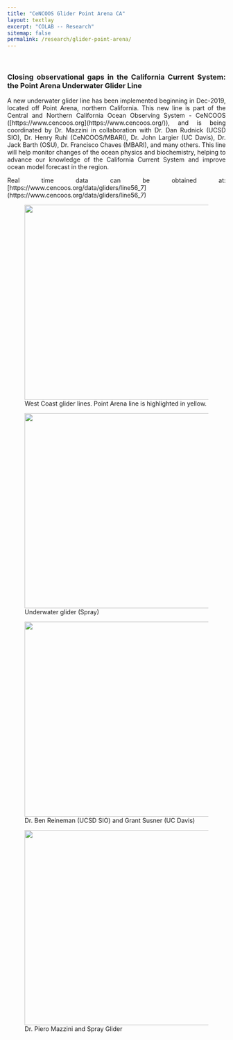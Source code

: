 ```yaml
---
title: "CeNCOOS Glider Point Arena CA"
layout: textlay
excerpt: "COLAB -- Research"
sitemap: false
permalink: /research/glider-point-arena/
---
```


<br>

<div style="text-align:justify" markdown="1">

### <b> Closing observational gaps in the California Current System: the Point Arena Underwater Glider Line </b>

<p>A new underwater glider line has been implemented beginning in Dec-2019, located off Point Arena, northern California. This new line is part of the Central and Northern California Ocean Observing System - CeNCOOS ([https://www.cencoos.org](https://www.cencoos.org/)), and is being coordinated by Dr. Mazzini in collaboration with Dr. Dan Rudnick (UCSD SIO), Dr. Henry Ruhl (CeNCOOS/MBARI), Dr. John Largier (UC Davis), Dr. Jack Barth (OSU), Dr. Francisco Chaves (MBARI), and many others. This line will help monitor changes of the ocean physics and biochemistry, helping to advance our knowledge of the California Current System and improve ocean model forecast in the region.</p>

<p> Real time data can be obtained at: [https://www.cencoos.org/data/gliders/line56_7](https://www.cencoos.org/data/gliders/line56_7) </p>

</div>


<div class="container-fluid">
<div class="row">

<div class="col-sm-6">
<figure>
<img src="{{ site.url }}{{ site.baseurl }}/images/researchpic/image3721.png" class="img-responsive" width="450px" height="auto"/>
<figcaption> West Coast glider lines. Point Arena line is highlighted in yellow.
</figcaption>
</figure>
</div>

<div class="col-sm-6">
<figure>
<img src="{{ site.url }}{{ site.baseurl }}/images/newspic/glider5.jpg" class="img-responsive" width="450px" height="auto" />
<figcaption> Underwater glider (Spray)
</figcaption>
</figure>
</div>

</div>
</div>




<div class="container-fluid">
<div class="row">

<div class="col-sm-6">
<figure>
<img src="{{ site.url }}{{ site.baseurl }}/images/newspic/glider3.jpg" class="img-responsive" width="450px" height="auto" />
<figcaption> Dr. Ben Reineman (UCSD SIO) and Grant Susner (UC Davis)
</figcaption>
</figure>
</div>

<div class="col-sm-6">
<figure>
<img src="{{ site.url }}{{ site.baseurl }}/images/newspic/glider1.jpg" class="img-responsive" width="450px" height="auto"/>
<figcaption> Dr. Piero Mazzini and Spray Glider
</figcaption>
</figure>
</div>

</div>
</div>

